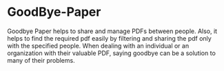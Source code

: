 # GoodBye-Paper
Goodbye Paper helps to share and manage PDFs  between people. Also, it helps to find the required pdf  easily by filtering and sharing the pdf only with the  specified people. When dealing with an individual or an  organization with their valuable PDF, saying goodbye  can be a solution to many of their problems.
